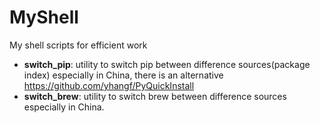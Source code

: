 # MyShell
My shell scripts for efficient work 


- **switch_pip**: utility to switch pip between difference sources(package index) especially in China, there is an alternative https://github.com/yhangf/PyQuickInstall
- **switch_brew**: utility to switch brew between difference sources especially in China. 
